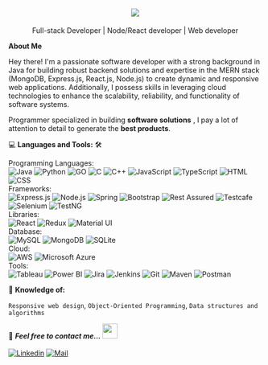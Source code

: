<h1 align="center">
    <img src="https://readme-typing-svg.herokuapp.com/?lines=Hello,+There!+👋;This+is+Adwait+Changan...;Nice+to+meet+you!&center=true&size=25">
</h1>

<p align='center'> Full-stack Developer | Node/React developer | Web developer</p>

**About Me**
<p align='left'>Hey there! I'm a passionate software developer with a strong background in Java for building robust backend solutions and expertise in the MERN stack (MongoDB, Express.js, React.js, Node.js) to create dynamic and responsive web applications. Additionally, I possess skills in leveraging cloud technologies to enhance the scalability, reliability, and functionality of software systems.</p>
Programmer specialized in building <strong>software solutions</strong> , I pay a lot of attention to detail to generate the <strong>best products</strong>. 
<p></p>

💻 **Languages and Tools:** 🛠️<br>

Programming Languages: <br>
![Java](https://img.shields.io/badge/-Java-black?style=flat-square&logo=java)
![Python](https://img.shields.io/badge/-Python-black?style=flat-square&logo=python)
![GO](https://img.shields.io/badge/-GO-black?style=flat-square&logo=go)
![C](https://img.shields.io/badge/-C-black?style=flat-square&logo=c)
![C++](https://img.shields.io/badge/-C++-black?style=flat-square&logo=c%2B%2B)
![JavaScript](https://img.shields.io/badge/-JavaScript-black?style=flat-square&logo=javascript)
![TypeScript](https://img.shields.io/badge/-TypeScript-black?style=flat-square&logo=typescript)
![HTML](https://img.shields.io/badge/-HTML-black?style=flat-square&logo=html5)
![CSS](https://img.shields.io/badge/-CSS-black?style=flat-square&logo=css3) <br>
Frameworks: <br>
![Express.js](https://img.shields.io/badge/-Express.js-black?style=flat-square&logo=express)
![Node.js](https://img.shields.io/badge/-Node.js-black?style=flat-square&logo=node.js)
![Spring](https://img.shields.io/badge/-Spring-black?style=flat-square&logo=spring)
![Bootstrap](https://img.shields.io/badge/-Bootstrap-black?style=flat-square&logo=bootstrap)
![Rest Assured](https://img.shields.io/badge/-Rest%20Assured-black?style=flat-square)
![Testcafe](https://img.shields.io/badge/-Testcafe-black?style=flat-square)
![Selenium](https://img.shields.io/badge/-Selenium-black?style=flat-square&logo=selenium)
![TestNG](https://img.shields.io/badge/-TestNG-black?style=flat-square) <br>
Libraries: <br>
![React](https://img.shields.io/badge/-React-black?style=flat-square&logo=react)
![Redux](https://img.shields.io/badge/-Redux-black?style=flat-square&logo=redux)
![Material UI](https://img.shields.io/badge/-Material%20UI-black?style=flat-square&logo=material-ui) <br>
Database: <br>
![MySQL](https://img.shields.io/badge/-MySQL-black?style=flat-square&logo=mysql)
![MongoDB](https://img.shields.io/badge/-MongoDB-black?style=flat-square&logo=mongodb)
![SQLite](https://img.shields.io/badge/-SQLite-black?style=flat-square&logo=sqlite) <br>
Cloud: <br>
![AWS](https://img.shields.io/badge/-AWS-black?style=flat-square&logo=amazon-aws)
![Microsoft Azure](https://img.shields.io/badge/-Microsoft%20Azure-black?style=flat-square&logo=microsoft-azure) <br>
Tools: <br>
![Tableau](https://img.shields.io/badge/-Tableau-black?style=flat-square&logo=tableau)
![Power BI](https://img.shields.io/badge/-Power%20BI-black?style=flat-square&logo=power-bi)
![Jira](https://img.shields.io/badge/-Jira-black?style=flat-square&logo=jira-software)
![Jenkins](https://img.shields.io/badge/-Jenkins-black?style=flat-square&logo=jenkins)
![Git](https://img.shields.io/badge/-Git-black?style=flat-square&logo=git)
![Maven](https://img.shields.io/badge/-Maven-black?style=flat-square&logo=apache-maven)
![Postman](https://img.shields.io/badge/-Postman-black?style=flat-square&logo=postman) <br>

🧐 **Knowledge of:**<br>

`Responsive web design`, `Object-Oriented Programming`, `Data structures and algorithms`

📝 ***Feel free to contact me...*** <img src="https://media.giphy.com/media/WUlplcMpOCEmTGBtBW/giphy.gif" width="30">
<br>
<br>
[![Linkedin](https://img.shields.io/badge/LinkedIn-Adwait%20Changan-blue?logo=Linkedin&logoColor=blue&labelColor=black)](https://www.linkedin.com/in/adwaitchangan/)
[![Mail](https://img.shields.io/badge/changan.a@northeastern.edu-blue?logo=Gmail&logoColor=blue&labelColor=black)](mailto:changan.a@northeastern.edu)
<br>
